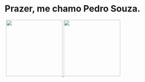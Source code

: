 <h1>Prazer, me chamo Pedro Souza.</h1>
<div>
  <img height="180em"![Anurag's GitHub stats](https://github-readme-stats.vercel.app/api?username=PedroSzSantana&show_icons=true&theme=radical)/>
<a href="https://github.com/seu-usuário-aqui">
  <img height="180em" src="https://github-readme-stats.vercel.app/api/top-langs/?username=PedroSzSantana&layout=compact&langs_count=7&theme=dracula"/>
  <img height="180em" src="https://github-readme-stats.vercel.app/api?                 username=PedroSzSantana&show_icons=true&theme=dracula&include_all_commits=true&count_private=true"/>
</div>
